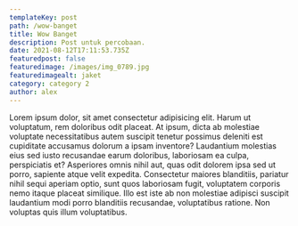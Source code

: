 ```yaml
---
templateKey: post
path: /wow-banget
title: Wow Banget
description: Post untuk percobaan.
date: 2021-08-12T17:11:53.735Z
featuredpost: false
featuredimage: /images/img_0789.jpg
featuredimagealt: jaket
category: category 2
author: alex
---
```

Lorem ipsum dolor, sit amet consectetur adipisicing elit. Harum ut voluptatum, rem doloribus odit placeat. At ipsum, dicta ab molestiae voluptate necessitatibus autem suscipit tenetur possimus deleniti est cupiditate accusamus dolorum a ipsam inventore? Laudantium molestias eius sed iusto recusandae earum doloribus, laboriosam ea culpa, perspiciatis et? Asperiores omnis nihil aut, quas odit dolorem ipsa sed ut porro, sapiente atque velit expedita. Consectetur maiores blanditiis, pariatur nihil sequi aperiam optio, sunt quos laboriosam fugit, voluptatem corporis nemo itaque placeat similique. Illo est iste ab non molestiae adipisci suscipit laudantium modi porro blanditiis recusandae, voluptatibus ratione. Non voluptas quis illum voluptatibus.